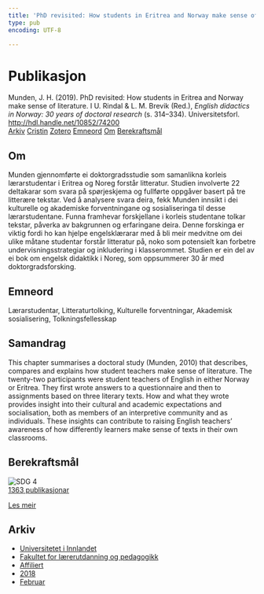 ```yaml
---
title: 'PhD revisited: How students in Eritrea and Norway make sense of literature'
type: pub
encoding: UTF-8

---
```

<h1>Publikasjon</h1>
<article id="csl-bib-container-LP3XHF3X" class="csl-bib-container">
  <div class="csl-bib-body"> <div class="csl-entry">Munden, J. H. (2019). PhD revisited: How students in Eritrea and Norway make sense of literature. I U. Rindal &#38; L. M. Brevik (Red.), <i>English didactics in Norway: 30 years of doctoral research</i> (s. 314–334). Universitetsforl. <a href="http://hdl.handle.net/10852/74200">http://hdl.handle.net/10852/74200</a></div> </div>
  <div class="csl-bib-buttons">
    <a href="#taxonomy-article-LP3XHF3X" alt="archive" class="csl-bib-button">Arkiv</a>
    <a href="https://app.cristin.no/results/show.jsf?id=1568913" alt="Cristin" class="csl-bib-button">Cristin</a>
    <a href="http://zotero.org/groups/5881554/items/LP3XHF3X" alt="Zotero" class="csl-bib-button">Zotero</a>
    <a href="#keywords-article-LP3XHF3X" alt="keywords" class="csl-bib-button">Emneord</a>
    <a href="#about-article-LP3XHF3X" alt="about_pub" class="csl-bib-button">Om</a>
    <a href="#sdg-article-LP3XHF3X" alt="sdg" class="csl-bib-button">Berekraftsmål</a>
  </div>
  <div id="csl-bib-meta-container-LP3XHF3X"></div>
</article>
<div id="csl-bib-meta-LP3XHF3X" class="csl-bib-meta">
  <article id="about-article-LP3XHF3X" class="about_pub-article">
    <h1>Om</h1>
    Munden gjennomførte ei doktorgradsstudie som samanlikna korleis lærarstudentar i Eritrea og Noreg forstår litteratur. Studien involverte 22 deltakarar som svara på spørjeskjema og fullførte oppgåver basert på tre litterære tekstar. Ved å analysere svara deira, fekk Munden innsikt i dei kulturelle og akademiske forventningane og sosialiseringa til desse lærarstudentane. Funna framhevar forskjellane i korleis studentane tolkar tekstar, påverka av bakgrunnen og erfaringane deira. Denne forskinga er viktig fordi ho kan hjelpe engelsklærarar med å bli meir medvitne om dei ulike måtane studentar forstår litteratur på, noko som potensielt kan forbetre undervisningsstrategiar og inkludering i klasserommet. Studien er ein del av ei bok om engelsk didaktikk i Noreg, som oppsummerer 30 år med doktorgradsforsking.
  </article>
  <article id="keywords-article-LP3XHF3X" class="keywords-article">
    <h1>Emneord</h1>
    Lærarstudentar, Litteraturtolking, Kulturelle forventningar, Akademisk sosialisering, Tolkningsfellesskap
  </article>
  <article id="abstract-article-LP3XHF3X" class="abstract-article">
    <h1>Samandrag</h1>
    This chapter summarises a doctoral study (Munden, 2010) that describes, compares and explains how student teachers make sense of literature. The twenty-two participants were student teachers of English in either Norway or Eritrea. They first wrote answers to a questionnaire and then to assignments based on three literary texts. How and what they wrote provides insight into their cultural and academic expectations and socialisation, both as members of an interpretive community and as individuals. These insights can contribute to raising English teachers’ awareness of how differently learners make sense of texts in their own classrooms.
  </article>
  <article id="sdg-article-LP3XHF3X" class="sdg-article">
    <h1>Berekraftsmål</h1>
    <div class="sdg-container"><div id="sdg4" class="sdg">
        <img src="{{< params subfolder >}}images/sdg/sdg04_nn.png" class="image" alt="SDG 4">
        <div class="sdg-overlay">
          <a href="{{< params subfolder >}}nn/archive/?sdg=4#archive" class="sdg-publication-count"><span>1363</span> publikasjonar</a>
          <p><a href="https://fn.no/om-fn/fns-baerekraftsmaal/god-utdanning?lang=nno-NO" class="sdg-read-more">Les meir</a></p>
        </div>
      </div></div>
  </article>
  <article id="taxonomy-article-LP3XHF3X" class="taxonomy-article">
    <h1>Arkiv</h1>
    <ul>
      <li><a href="{{< params subfolder >}}nn/archive/?key=3DCRN523">Universitetet i Innlandet</a></li>
      <li><a href="{{< params subfolder >}}nn/archive/?key=WYNZA47F">Fakultet for lærerutdanning og pedagogikk</a></li>
      <li><a href="{{< params subfolder >}}nn/archive/?key=2ZAN5K7T">Affiliert</a></li>
      <li><a href="{{< params subfolder >}}nn/archive/?key=QU482WF9">2018</a></li>
      <li><a href="{{< params subfolder >}}nn/archive/?key=MFA8W9D7">Februar</a></li>
    </ul>
  </article>
</div>

